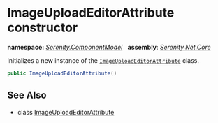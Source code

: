 # ImageUploadEditorAttribute constructor
**namespace:** *[Serenity.ComponentModel](../../README.md#serenity.componentmodel-namespace)*   **assembly**: *[Serenity.Net.Core](../../README.md)*

Initializes a new instance of the [`ImageUploadEditorAttribute`](../ImageUploadEditorAttribute.md) class.

```csharp
public ImageUploadEditorAttribute()
```

## See Also

* class [ImageUploadEditorAttribute](../ImageUploadEditorAttribute.md)